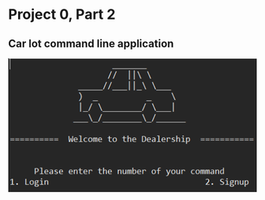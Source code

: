# Project 0, Part 2
## Car lot command line application
![Command Line Screenshot](./cli_screenshot.PNG)